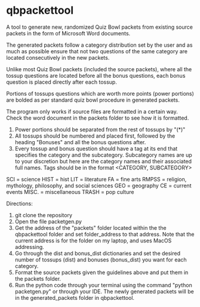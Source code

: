 # qbpackettool
A tool to generate new, randomized Quiz Bowl packets from existing source packets in the form of Microsoft Word documents.

The generated packets follow a category distribution set by the user and as much as possible ensure that 
not two questions of the same category are located consecutively in the new packets.

Unlike most Quiz Bowl packets (included the source packets), where all the tossup questions are located before all the bonus questions,
each bonus question is placed directly after each tossup.

Portions of tossups questions which are worth more points (power portions) are bolded as per standard quiz bowl procedure in generated packets.

The program only works if source files are formatted in a certain way. Check the word document in the packets folder to see how it is formatted.
1. Power portions should be separated from the rest of tossups by "(*)"
2. All tossups should be numbered and placed first, followed by the heading "Bonuses" and all the bonus questions after.
3. Every tossup and bonus question should have a tag at its end that specifies the category and the subcategory. Subcategory names are up to your discretion
but here are the category names and their associated full names. Tags should be in the format <CATEGORY, SUBCATEGORY>

SCI = science
HIST = hist
LIT = literature
FA = fine arts
RMPSS = religion, mythology, philosophy, and social sciences
GEO = geography
CE = current events
MISC. = miscellaneous
TRASH = pop culture

Directions:
1. git clone the repository
2. Open the file packetgen.py
3. Get the address of the "packets" folder located within the the qbpackettool folder and set folder_address to that address. Note that the current address is for the folder on my laptop, and uses MacOS addressing.
4. Go through the dist and bonus_dist dictionaries and set the desired number of tossups (dist) and bonuses (bonus_dist) you want for each category.
5. Format the source packets given the guidelines above and put them in the packets folder.
6. Run the python code through your terminal using the command "python packetgen.py" or through your IDE. The newly generated packets will be in the generated_packets folder in qbpackettool.
